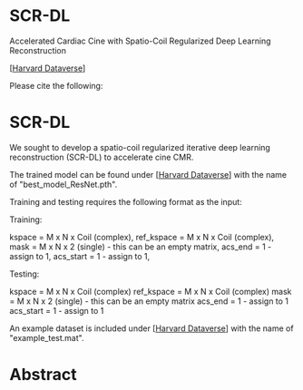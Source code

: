 # SCR-DL
Accelerated Cardiac Cine with Spatio-Coil Regularized Deep Learning Reconstruction

[[Harvard Dataverse](https://dataverse.harvard.edu/dataset.xhtml?persistentId=doi:10.7910/DVN/3JWEBB)]

Please cite the following:

# SCR-DL

We sought to develop a spatio-coil regularized iterative deep learning reconstruction (SCR-DL) to accelerate cine CMR.

The trained model can be found under [[Harvard Dataverse](https://dataverse.harvard.edu/dataset.xhtml?persistentId=doi:10.7910/DVN/3JWEBB)] with the name of "best_model_ResNet.pth".

Training and testing requires the following format as the input:

Training:

kspace = M x N x Coil (complex),
ref_kspace = M x N x Coil (complex),
mask = M x N x 2 (single) - this can be an empty matrix,
acs_end = 1 - assign to 1,
acs_start = 1 - assign to 1,

Testing:

kspace = M x N x Coil (complex)
ref_kspace = M x N x Coil (complex)
mask = M x N x 2 (single) - this can be an empty matrix
acs_end = 1 - assign to 1
acs_start = 1 - assign to 1

An example dataset is included under [[Harvard Dataverse](https://dataverse.harvard.edu/dataset.xhtml?persistentId=doi:10.7910/DVN/3JWEBB)] with the name of "example_test.mat". 

# Abstract

